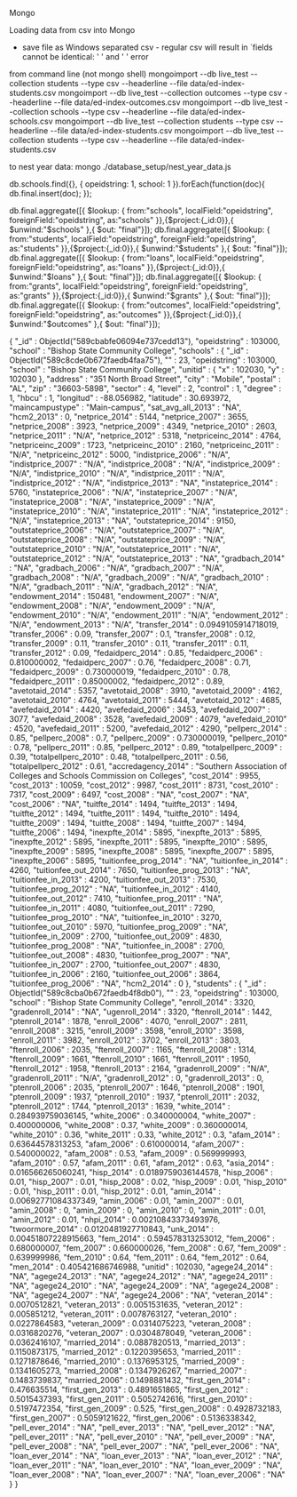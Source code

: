 Mongo

Loading data from csv into Mongo

- save file as Windows separated csv - regular csv will result in `fields cannot be identical: ' ' and ' ' error

from command line (not mongo shell)
mongoimport --db live_test --collection students --type csv --headerline --file data/ed-index-students.csv
mongoimport --db live_test --collection outcomes --type csv --headerline --file data/ed-index-outcomes.csv
mongoimport --db live_test --collection schools --type csv --headerline --file data/ed-index-schools.csv
mongoimport --db live_test --collection students --type csv --headerline --file data/ed-index-students.csv
mongoimport --db live_test --collection students --type csv --headerline --file data/ed-index-students.csv

to nest year data:
mongo ./database_setup/nest_year_data.js 


db.schools.find({}, { opeidstring: 1, school: 1 }).forEach(function(doc){ db.final.insert(doc); });

db.final.aggregate([{ $lookup: { from:"schools", localField:"opeidstring", foreignField:"opeidstring", as:"schools" }},{$project:{_id:0}},{ $unwind:"$schools" },{ $out: "final"}]);
db.final.aggregate([{ $lookup: { from:"students", localField:"opeidstring", foreignField:"opeidstring", as:"students" }},{$project:{_id:0}},{ $unwind:"$students" },{ $out: "final"}]);
db.final.aggregate([{ $lookup: { from:"loans", localField:"opeidstring", foreignField:"opeidstring", as:"loans" }},{$project:{_id:0}},{ $unwind:"$loans" },{ $out: "final"}]);
db.final.aggregate([{ $lookup: { from:"grants", localField:"opeidstring", foreignField:"opeidstring", as:"grants" }},{$project:{_id:0}},{ $unwind:"$grants" },{ $out: "final"}]);
db.final.aggregate([{ $lookup: { from:"outcomes", localField:"opeidstring", foreignField:"opeidstring", as:"outcomes" }},{$project:{_id:0}},{ $unwind:"$outcomes" },{ $out: "final"}]);


{ "_id" : ObjectId("589cbabfe06094e737cedd13"), "opeidstring" : 103000, "school" : "Bishop State Community College", "schools" : { "_id" : ObjectId("589c8cde0b672faedb4faa75"), "" : 23, "opeidstring" : 103000, "school" : "Bishop State Community College", "unitid" : { "x" : 102030, "y" : 102030 }, "address" : "351 North Broad Street", "city" : "Mobile", "postal" : "AL", "zip" : "36603-5898", "sector" : 4, "level" : 2, "control" : 1, "degree" : 1, "hbcu" : 1, "longitud" : -88.056982, "latitude" : 30.693972, "maincampustype" : "Main-campus", "sat_avg_all_2013" : "NA", "hcm2_2013" : 0, "netprice_2014" : 5144, "netprice_2007" : 3655, "netprice_2008" : 3923, "netprice_2009" : 4349, "netprice_2010" : 2603, "netprice_2011" : "N/A", "netprice_2012" : 5318, "netpriceinc_2014" : 4764, "netpriceinc_2009" : 1723, "netpriceinc_2010" : 2160, "netpriceinc_2011" : "N/A", "netpriceinc_2012" : 5000, "indistprice_2006" : "N/A", "indistprice_2007" : "N/A", "indistprice_2008" : "N/A", "indistprice_2009" : "N/A", "indistprice_2010" : "N/A", "indistprice_2011" : "N/A", "indistprice_2012" : "N/A", "indistprice_2013" : "NA", "instateprice_2014" : 5760, "instateprice_2006" : "N/A", "instateprice_2007" : "N/A", "instateprice_2008" : "N/A", "instateprice_2009" : "N/A", "instateprice_2010" : "N/A", "instateprice_2011" : "N/A", "instateprice_2012" : "N/A", "instateprice_2013" : "NA", "outstateprice_2014" : 9150, "outstateprice_2006" : "N/A", "outstateprice_2007" : "N/A", "outstateprice_2008" : "N/A", "outstateprice_2009" : "N/A", "outstateprice_2010" : "N/A", "outstateprice_2011" : "N/A", "outstateprice_2012" : "N/A", "outstateprice_2013" : "NA", "gradbach_2014" : "NA", "gradbach_2006" : "N/A", "gradbach_2007" : "N/A", "gradbach_2008" : "N/A", "gradbach_2009" : "N/A", "gradbach_2010" : "N/A", "gradbach_2011" : "N/A", "gradbach_2012" : "N/A", "endowment_2014" : 150481, "endowment_2007" : "N/A", "endowment_2008" : "N/A", "endowment_2009" : "N/A", "endowment_2010" : "N/A", "endowment_2011" : "N/A", "endowment_2012" : "N/A", "endowment_2013" : "N/A", "transfer_2014" : 0.0949105914718019, "transfer_2006" : 0.09, "transfer_2007" : 0.1, "transfer_2008" : 0.12, "transfer_2009" : 0.11, "transfer_2010" : 0.11, "transfer_2011" : 0.11, "transfer_2012" : 0.09, "fedaidperc_2014" : 0.85, "fedaidperc_2006" : 0.810000002, "fedaidperc_2007" : 0.76, "fedaidperc_2008" : 0.71, "fedaidperc_2009" : 0.730000019, "fedaidperc_2010" : 0.78, "fedaidperc_2011" : 0.85000002, "fedaidperc_2012" : 0.89, "avetotaid_2014" : 5357, "avetotaid_2008" : 3910, "avetotaid_2009" : 4162, "avetotaid_2010" : 4764, "avetotaid_2011" : 5444, "avetotaid_2012" : 4685, "avefedaid_2014" : 4420, "avefedaid_2006" : 3453, "avefedaid_2007" : 3077, "avefedaid_2008" : 3528, "avefedaid_2009" : 4079, "avefedaid_2010" : 4520, "avefedaid_2011" : 5200, "avefedaid_2012" : 4290, "pellperc_2014" : 0.85, "pellperc_2008" : 0.7, "pellperc_2009" : 0.730000019, "pellperc_2010" : 0.78, "pellperc_2011" : 0.85, "pellperc_2012" : 0.89, "totalpellperc_2009" : 0.39, "totalpellperc_2010" : 0.48, "totalpellperc_2011" : 0.56, "totalpellperc_2012" : 0.61, "accredagency_2014" : "Southern Association of Colleges and Schools Commission on Colleges", "cost_2014" : 9955, "cost_2013" : 10059, "cost_2012" : 9987, "cost_2011" : 8731, "cost_2010" : 7317, "cost_2009" : 6497, "cost_2008" : "NA", "cost_2007" : "NA", "cost_2006" : "NA", "tuitfte_2014" : 1494, "tuitfte_2013" : 1494, "tuitfte_2012" : 1494, "tuitfte_2011" : 1494, "tuitfte_2010" : 1494, "tuitfte_2009" : 1494, "tuitfte_2008" : 1494, "tuitfte_2007" : 1494, "tuitfte_2006" : 1494, "inexpfte_2014" : 5895, "inexpfte_2013" : 5895, "inexpfte_2012" : 5895, "inexpfte_2011" : 5895, "inexpfte_2010" : 5895, "inexpfte_2009" : 5895, "inexpfte_2008" : 5895, "inexpfte_2007" : 5895, "inexpfte_2006" : 5895, "tuitionfee_prog_2014" : "NA", "tuitionfee_in_2014" : 4260, "tuitionfee_out_2014" : 7650, "tuitionfee_prog_2013" : "NA", "tuitionfee_in_2013" : 4200, "tuitionfee_out_2013" : 7530, "tuitionfee_prog_2012" : "NA", "tuitionfee_in_2012" : 4140, "tuitionfee_out_2012" : 7410, "tuitionfee_prog_2011" : "NA", "tuitionfee_in_2011" : 4080, "tuitionfee_out_2011" : 7290, "tuitionfee_prog_2010" : "NA", "tuitionfee_in_2010" : 3270, "tuitionfee_out_2010" : 5970, "tuitionfee_prog_2009" : "NA", "tuitionfee_in_2009" : 2700, "tuitionfee_out_2009" : 4830, "tuitionfee_prog_2008" : "NA", "tuitionfee_in_2008" : 2700, "tuitionfee_out_2008" : 4830, "tuitionfee_prog_2007" : "NA", "tuitionfee_in_2007" : 2700, "tuitionfee_out_2007" : 4830, "tuitionfee_in_2006" : 2160, "tuitionfee_out_2006" : 3864, "tuitionfee_prog_2006" : "NA", "hcm2_2014" : 0 }, "students" : { "_id" : ObjectId("589c8cba0b672faedb4f8db0"), "" : 23, "opeidstring" : 103000, "school" : "Bishop State Community College", "enroll_2014" : 3320, "gradenroll_2014" : "NA", "ugenroll_2014" : 3320, "ftenroll_2014" : 1442, "ptenroll_2014" : 1878, "enroll_2006" : 4070, "enroll_2007" : 2811, "enroll_2008" : 3215, "enroll_2009" : 3598, "enroll_2010" : 3598, "enroll_2011" : 3982, "enroll_2012" : 3702, "enroll_2013" : 3803, "ftenroll_2006" : 2035, "ftenroll_2007" : 1165, "ftenroll_2008" : 1314, "ftenroll_2009" : 1661, "ftenroll_2010" : 1661, "ftenroll_2011" : 1950, "ftenroll_2012" : 1958, "ftenroll_2013" : 2164, "gradenroll_2009" : "N/A", "gradenroll_2011" : "N/A", "gradenroll_2012" : 0, "gradenroll_2013" : 0, "ptenroll_2006" : 2035, "ptenroll_2007" : 1646, "ptenroll_2008" : 1901, "ptenroll_2009" : 1937, "ptenroll_2010" : 1937, "ptenroll_2011" : 2032, "ptenroll_2012" : 1744, "ptenroll_2013" : 1639, "white_2014" : 0.284939759036145, "white_2006" : 0.340000004, "white_2007" : 0.400000006, "white_2008" : 0.37, "white_2009" : 0.360000014, "white_2010" : 0.36, "white_2011" : 0.33, "white_2012" : 0.3, "afam_2014" : 0.63644578313253, "afam_2006" : 0.610000014, "afam_2007" : 0.540000022, "afam_2008" : 0.53, "afam_2009" : 0.569999993, "afam_2010" : 0.57, "afam_2011" : 0.61, "afam_2012" : 0.63, "asia_2014" : 0.016566265060241, "hisp_2014" : 0.0189759036144578, "hisp_2006" : 0.01, "hisp_2007" : 0.01, "hisp_2008" : 0.02, "hisp_2009" : 0.01, "hisp_2010" : 0.01, "hisp_2011" : 0.01, "hisp_2012" : 0.01, "amin_2014" : 0.00692771084337349, "amin_2006" : 0.01, "amin_2007" : 0.01, "amin_2008" : 0, "amin_2009" : 0, "amin_2010" : 0, "amin_2011" : 0.01, "amin_2012" : 0.01, "nhpi_2014" : 0.00210843373493976, "twoormore_2014" : 0.0120481927710843, "unk_2014" : 0.00451807228915663, "fem_2014" : 0.594578313253012, "fem_2006" : 0.680000007, "fem_2007" : 0.660000026, "fem_2008" : 0.67, "fem_2009" : 0.639999986, "fem_2010" : 0.64, "fem_2011" : 0.64, "fem_2012" : 0.64, "men_2014" : 0.405421686746988, "unitid" : 102030, "agege24_2014" : "NA", "agege24_2013" : "NA", "agege24_2012" : "NA", "agege24_2011" : "NA", "agege24_2010" : "NA", "agege24_2009" : "NA", "agege24_2008" : "NA", "agege24_2007" : "NA", "agege24_2006" : "NA", "veteran_2014" : 0.0070512821, "veteran_2013" : 0.0051531635, "veteran_2012" : 0.005851212, "veteran_2011" : 0.0078763127, "veteran_2010" : 0.0227864583, "veteran_2009" : 0.0314075223, "veteran_2008" : 0.0316820276, "veteran_2007" : 0.0304878049, "veteran_2006" : 0.0362416107, "married_2014" : 0.0887820513, "married_2013" : 0.1150873175, "married_2012" : 0.1220395653, "married_2011" : 0.1271878646, "married_2010" : 0.1376953125, "married_2009" : 0.1341605273, "married_2008" : 0.1347926267, "married_2007" : 0.1483739837, "married_2006" : 0.1498881432, "first_gen_2014" : 0.476635514, "first_gen_2013" : 0.4891651865, "first_gen_2012" : 0.5015437393, "first_gen_2011" : 0.5052742616, "first_gen_2010" : 0.5197472354, "first_gen_2009" : 0.525, "first_gen_2008" : 0.4928732183, "first_gen_2007" : 0.5059121622, "first_gen_2006" : 0.5136338342, "pell_ever_2014" : "NA", "pell_ever_2013" : "NA", "pell_ever_2012" : "NA", "pell_ever_2011" : "NA", "pell_ever_2010" : "NA", "pell_ever_2009" : "NA", "pell_ever_2008" : "NA", "pell_ever_2007" : "NA", "pell_ever_2006" : "NA", "loan_ever_2014" : "NA", "loan_ever_2013" : "NA", "loan_ever_2012" : "NA", "loan_ever_2011" : "NA", "loan_ever_2010" : "NA", "loan_ever_2009" : "NA", "loan_ever_2008" : "NA", "loan_ever_2007" : "NA", "loan_ever_2006" : "NA" } }
